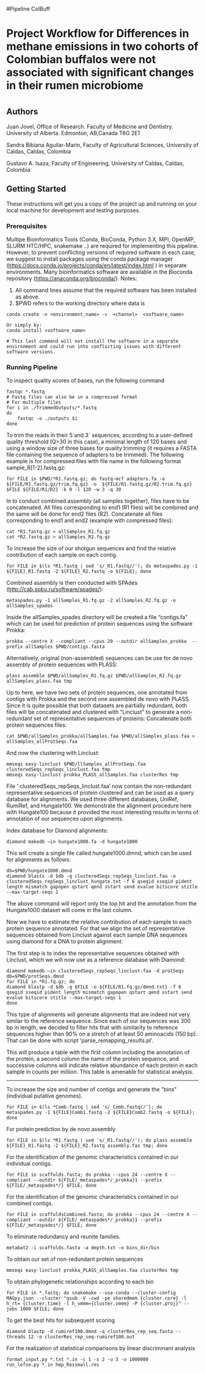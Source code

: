 #Pipeline ColBuff
# Project Workflow for Differences in methane emissions in two cohorts of Colombian buffalos were not associated with significant changes in their rumen microbiome
#
## Authors
Juan Jovel, Office of Research. Faculty of Medicine and Dentistry. University of Alberta. Edmonton, AB,Canada T6G 2E1

Sandra Bibiana Aguilar-Marin, Faculty of Agricultural Sciences, University of Caldas, Caldas, Colombia

Gustavo A. Isaza, Faculty of Engineering, University of Caldas, Caldas, Colombia

 
## Getting Started

These instructions will get you a copy of the project up and running on your local machine for development and testing purposes.

### Prerequisites

Multipe Bioinformatics Tools (Conda, BioConda, Python 3.X, MPI, OpenMP, SLURM HTC/HPC, snakemake ..) are required for implementing this pipeline. However, to prevent conflicting versions of required software in each case, we suggest to install packages using the conda package manager (https://docs.conda.io/projects/conda/en/latest/index.html ) in separate environments. Many bioinformatics software are available in the Bioconda repository (https://anaconda.org/bioconda/).
Notes:
1. All command lines assume that the required software has been installed as above.
2. $PWD refers to the working directory where data is

```
conda create -n <environment_name> -c  <channel>  <software_name>
 
Or simply by:
conda install <software_name>

# This last command will not install the software in a separate environment and could run into conflicting issues with different software versions.
```

### Running Pipeline

To inspect quality scores of bases, run the following command

```
fastqc *.fastq
# Fastq files can also be in a compressed format
# For multiple files
for i in ./TrimmedOutputs/*.fastq
do
	fastqc -o ./outputs $i 
done
```

To trim the reads in their 5´and 3´ sequences, according to a user-defined quality threshold (Q>30 in this case), a minimal length of 120 bases and using a window size of three bases for quality trimming (it requires a FASTA file containing the sequence of adapters to be trimmed). The following example is for compressed files with file name in the following format sample_R[1-2].fastq.gz:

```
for FILE in $PWD/*R1.fastq.gz; do fastq-mcf adapters.fa -o ${FILE/R1.fastq.gz/trim.fq.gz} -o  ${FILE/R1.fastq.gz/R2.trim.fq.gz} $FILE ${FILE/R1/R2} -k 0 -l 120 -w 3 -q 30
```
In to conduct combined assembly (all samples together), files have to be concatenated. All files corresponding to end1 (R1 files) will be combined and the same will be done for end2 files (R2).
Concatenate all files corresponding to end1 and end2 (example with compressed files):
```
cat *R1.fastq.gz > allSamples_R1.fq.gz
cat *R2.fastq.gz > allSamples_R2.fq.gz
```
To increase the size of our shotgun sequences and find the relative contribution of each sample on each contig.
```
for FILE in $(ls *R1.fastq | sed 's/_R1.fastq//'); do metaspades.py -1 ${FILE}_R1.fastq -2 ${FILE}_R2.fastq -o ${FILE}; done
```
Combined assembly is then conducted with SPAdes (http://cab.spbu.ru/software/spades/):
```
metaspades.py -1 allSamples_R1.fq.gz -2 allSamples_R2.fq.gz -o allSamples_spades
```
Inside the allSamples_spades directory will be created a file “contigs.fa” which can be used for prediction of protein sequences using the software Prokka:
```
prokka --centre X --compliant --cpus 20 --outdir allSamples_prokka  --prefix allSamples $PWD/contigs.fasta
```
Alternatively, original (non-assembled) sequences can be use for de novo assembly of protein sequences with PLASS:
```
plass assemble $PWD/allSamples_R1.fq.gz $PWD/allSamples_R2.fq.gz allSamples_plass.faa tmp
```
Up to here, we have two sets of protein sequences, one annotated from contigs with Prokka and the second one assembled de novo with PLASS.  Since it is quite possible that both datasets are partially redundant, both files will be concatenated and clustered with “Linclust” to generate a non-redundant set of representative sequences of proteins:
Concatenate both protein sequences files:
```
cat $PWD/allSamples_prokka/allSamples.faa $PWD/allSamples_plass.faa > allSamples_allProtSeqs.faa
```
And now the clustering with Linclust:
```
mmseqs easy-linclust $PWD/llSamples_allProtSeqs.faa clusteredSeqs_repSeqs_linclust.faa tmp
mmseqs easy-linclust prokka_PLASS_allSamples.faa clusterRes tmp
```
File ‘ clusteredSeqs_repSeqs_linclust.faa’ now contain the non-redundant representative sequences of protein clustered and can be used as a query database for alignments.
We used three different databases, UniRef, RumiRef, and Hungate100. We demonstrate the alignment procedure here with Hungate100 because it provided the most interesting results in terms of annotation of our sequences upon alignments.

Index database for Diamond alignments:
```
diamond makedb –in hungate1000.fa -d hungate1000
```
This will create a single file called hungate1000.dmnd, which can be used for alignments as follows:
```
db=$PWD/hungate1000.dmnd
diamond blastx -d $db -q clusteredSeqs_repSeqs_linclust.faa -o clusteredSeqs_repSeqs_linclust_hungate.txt -f 6 qseqid sseqid pident length mismatch gapopen qstart qend sstart send evalue bitscore stitle --max-target-seqs 1
```
The above command will report only the top hit and the annotation from the Hungate1000 dataset will come in the last column.

Now we have to estimate the relative contribution of each sample to each protein sequence annotated. For that we align the set of representative sequences obtained from Linclust against each sample DNA sequences using diamond for a DNA to protein alignment:

The first step is to index the representative sequences obtained with Linclust, which we will now use as a reference database with Diamond:
```
diamond makedb –in clusteredSeqs_repSeqs_linclust.faa -d protSeqs
db=$PWD/protSeqs.dmnd
for FILE in *R1.fq.gz; do
diamond blastp -d $db -q $FILE -o ${FILE/R1.fq.gz/dmnd.txt} -f 6 qseqid sseqid pident length mismatch gapopen qstart qend sstart send evalue bitscore stitle --max-target-seqs 1
done
```
This type of alignments will generate alignments that are indeed not very similar to the reference sequence.  Since each of our sequences was 300 bp in length, we decided to filter hits that with similarity to reference sequences higher than 90% on a stretch of at least 50 aminoacids (150 bp). That can be done with script ‘parse_remapping_results.pl’. 

This will produce a table with the first column including the annotation of the protein, a second column the name of the protein sequence, and successive columns will indicate relative abundance of each protein in each sample in counts per million. This table is amenable for statistical analysis.


----------------
To increase the size and number of contigs and generate the "bins" (individual putative genomes).
```
for FILE in $(ls *Comb.fastq | sed 's/_Comb.fastq//'); do metaspades.py -1 ${FILE}Comb1.fastq -2 ${FILE}Comb2.fastq -o ${FILE}; done
```

For protein prediction by de novo assembly
```
for FILE in $(ls *R1.fastq | sed 's/_R1.fastq//'); do plass assemble ${FILE}_R1.fastq -2 ${FILE}_R2.fastq assembly.fas tmp; done
```
For the identification of the genomic characteristics contained in our individual contigs.
```
for FILE in scaffolds.fasta; do prokka --cpus 24 --centre X --compliant --outdir ${FILE/_metaspades*/_prokka}1 --prefix ${FILE/_metaspades*/} $FILE; done
```
For the identification of the genomic characteristics contained in our combined contigs.
```
for FILE in scaffoldsCombined.fasta; do prokka --cpus 24 --centre X --compliant --outdir ${FILE/_metaspades*/_prokka}1 --prefix ${FILE/_metaspades*/} $FILE; done
```
To eliminate redundancy and reunite families.
```
metabat2 -i scaffolds.fasta -a depth.txt -o bins_dir/bin
```
To obtain our set of non-redundant protein sequences
```
mmseqs easy-linclust prokka_PLASS_allSamples.faa clusterRes tmp
```
To obtain phylogenetic relationships according to each bin
```
for FILE in *.fastq; do snakemake --use-conda --cluster-config MAGpy.json --cluster "qsub -V -cwd -pe sharedmem {cluster.core} -l h_rt= {cluster.time} -l h_vmem={cluster.vmem} -P {cluster.proj}" --jobs 1000 $FILE; done
```
To get the best hits for subsequent scoring
```
diamond blastp -d rumiref100.dmnd -q clusterRes_rep_seq.fasta --threads 12 -o clusterRes_rep_seq-rumiref100.out
```
For the realization of statistical comparisons by linear discriminant analysis
```
format_input.py *.txt *.in -c 1 -s 2 -u 3 -o 1000000
run_lefse.py *.in hmp_Ressmall.res
```
